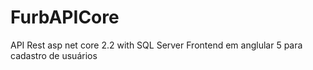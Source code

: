 # FurbAPICore
API Rest asp net core 2.2 with SQL Server 
Frontend em anglular 5 para cadastro de usuários
